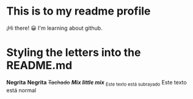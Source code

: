 # This is to my readme profile
¡Hi there! 😀
I'm learning about github.
# Styling the letters into the README.md
**Negrita** __Negrita__
~~Tachado~~
***Mix little mix***
<sub>Este texto está subrayado</sub>
Este texto está normal

